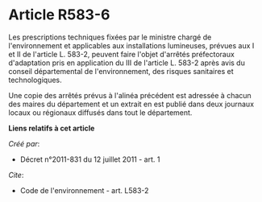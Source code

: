 # Article R583-6

Les prescriptions techniques fixées par le ministre chargé de l'environnement et applicables aux installations lumineuses,
prévues aux I et II de l'article L. 583-2, peuvent faire l'objet d'arrêtés préfectoraux d'adaptation pris en application du
III de l'article L. 583-2 après avis du conseil départemental de l'environnement, des risques sanitaires et technologiques. 

Une copie des arrêtés prévus à l'alinéa précédent est adressée à chacun des maires du département et un extrait en est publié
dans deux journaux locaux ou régionaux diffusés dans tout le département.

**Liens relatifs à cet article**

_Créé par_:

  - Décret n°2011-831 du 12 juillet 2011 - art. 1

_Cite_:

  - Code de l'environnement - art. L583-2
